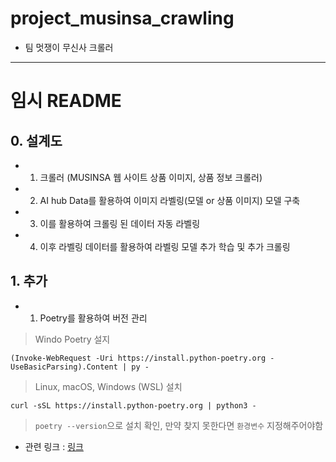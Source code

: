 # project_musinsa_crawling
- 팀 멋쟁이 무신사 크롤러

---
# 임시 README

## 0. 설계도

- 1. 크롤러 (MUSINSA 웹 사이트 상품 이미지, 상품 정보 크롤러)
- 2. AI hub Data를 활용하여 이미지 라벨링(모델 or 상품 이미지) 모델 구축 
- 3. 이를 활용하여 크롤링 된 데이터 자동 라벨링
- 4. 이후 라벨링 데이터를 활용하여 라벨링 모델 추가 학습 및 추가 크롤링 

## 1. 추가 
- 1. Poetry를 활용하여 버전 관리

> Windo Poetry 설지
```
(Invoke-WebRequest -Uri https://install.python-poetry.org -UseBasicParsing).Content | py -
```

> Linux, macOS, Windows (WSL) 설치
```
curl -sSL https://install.python-poetry.org | python3 -
```

> `poetry --version`으로 설치 확인, 만약 찾지 못한다면 `환경변수` 지정해주어야함  
- 관련 링크 : [링크](https://velog.io/@liso_o/Poetry-%ED%99%98%EA%B2%BD-%EB%B3%80%EC%88%98-%EC%84%A4%EC%A0%95)
